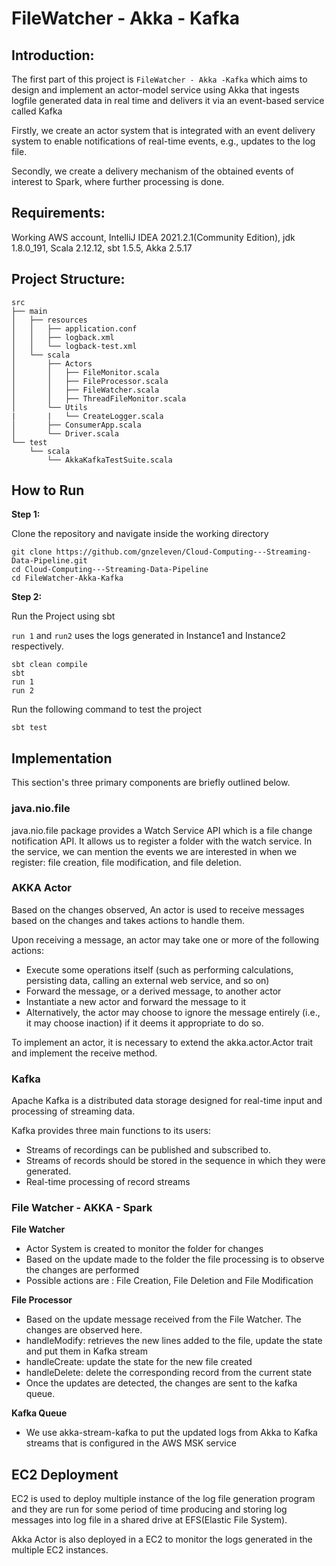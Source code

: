 # FileWatcher - Akka - Kafka

## Introduction:

The first part of this project is `FileWatcher - Akka -Kafka` which aims to design and implement an actor-model service using Akka that ingests logfile generated data in real time and delivers it via an event-based service called Kafka
 
Firstly, we create an actor system that is integrated with an event delivery system to enable notifications of real-time events, e.g., updates to the log file. 

Secondly, we create a delivery mechanism of the obtained events of interest to Spark, where further processing is done.

## Requirements:

Working AWS account, IntelliJ IDEA 2021.2.1(Community Edition), jdk 1.8.0_191, Scala 2.12.12, sbt 1.5.5, Akka 2.5.17

## Project Structure:

```
src
├── main
│   ├── resources
│   │   ├── application.conf
│   │   ├── logback.xml
│   │   └── logback-test.xml
│   └── scala
│       ├── Actors
│       │   ├── FileMonitor.scala
│       │   ├── FileProcessor.scala
│       │   ├── FileWatcher.scala
│       │   ├── ThreadFileMonitor.scala
│       └── Utils
|       |   └── CreateLogger.scala
│       ├── ConsumerApp.scala
│       └── Driver.scala
└── test
    └── scala
        └── AkkaKafkaTestSuite.scala
```


## How to Run

**Step 1:**

Clone the repository and navigate inside the working directory
```
git clone https://github.com/gnzeleven/Cloud-Computing---Streaming-Data-Pipeline.git
cd Cloud-Computing---Streaming-Data-Pipeline
cd FileWatcher-Akka-Kafka
```

**Step 2:**

Run the Project using sbt

`run 1` and `run2` uses the logs generated in Instance1 and Instance2 respectively.


```
sbt clean compile 
sbt  
run 1  
run 2 
```
Run the following command to test the project

```
sbt test
```

## Implementation

This section's three primary components are briefly outlined below.

### java.nio.file

java.nio.file package provides a Watch Service API which is a file change notification API. It allows us to register a folder with the watch service. 
In the service, we can mention the events we are interested in when we register: file creation, file modification, and file deletion.


### AKKA Actor

Based on the changes observed, An actor is used to receive messages based on the changes and takes actions to handle them. 

Upon receiving a message, an actor may take one or more of the following actions:

- Execute some operations itself (such as performing calculations, persisting data, calling an external web service, and so on)
- Forward the message, or a derived message, to another actor
- Instantiate a new actor and forward the message to it
- Alternatively, the actor may choose to ignore the message entirely (i.e., it may choose inaction) if it deems it appropriate to do so.

To implement an actor, it is necessary to extend the akka.actor.Actor trait and implement the receive method. 


### Kafka

Apache Kafka is a distributed data storage designed for real-time input and processing of streaming data.

Kafka provides three main functions to its users:

- Streams of recordings can be published and subscribed to.
- Streams of records should be stored in the sequence in which they were generated.
- Real-time processing of record streams


### File Watcher - AKKA - Spark

**File Watcher**

- Actor System is created to monitor the folder for changes
- Based on the update made to the folder the file processing is to observe the changes are performed
- Possible actions are : File Creation, File Deletion and File Modification

**File Processor**

- Based on the update message received from the File Watcher. The changes are observed here.
- handleModify: retrieves the new lines added to the file, update the state and put them in Kafka stream
- handleCreate: update the state for the new file created
- handleDelete: delete the corresponding record from the current state
- Once the updates are detected, the changes are sent to the kafka queue.

**Kafka Queue**
- We use akka-stream-kafka to put the updated logs from Akka to Kafka streams that is configured in the AWS MSK service

## EC2 Deployment

EC2 is used to deploy multiple instance of the log file generation program and they are run for some period of time producing and storing log messages into log file in a shared drive at EFS(Elastic File System). 

Akka Actor is also deployed in a EC2 to monitor the logs generated in the multiple EC2 instances.

